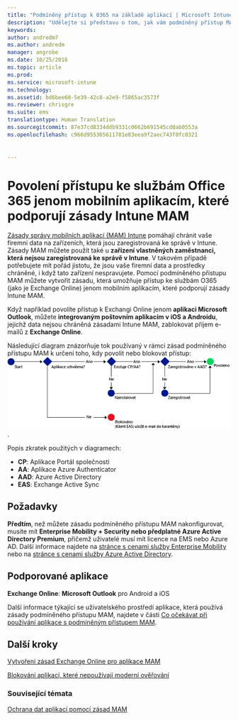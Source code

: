 ```yaml
---
title: "Podmíněný přístup k 0365 na základě aplikací | Microsoft Intune"
description: "Udělejte si představu o tom, jak vám podmíněný přístup MAM pomůže určit, které aplikace mají přístup ke službám O365."
keywords: 
author: andredm7
ms.author: andredm
manager: angrobe
ms.date: 10/25/2016
ms.topic: article
ms.prod: 
ms.service: microsoft-intune
ms.technology: 
ms.assetid: bd6bee60-5e39-42c8-a2e9-f5865ac3573f
ms.reviewer: chrisgre
ms.suite: ems
translationtype: Human Translation
ms.sourcegitcommit: 87e37cd8334ddb9331c0662b691545cd0ab0553a
ms.openlocfilehash: c966d955365611781e83eea9f2aec743f0fc0321


---
```


# <a name="allow-only-mobile-apps-that-support-intune-mam-policies-to-access-office-365-services"></a>Povolení přístupu ke službám Office 365 jenom mobilním aplikacím, které podporují zásady Intune MAM
[Zásady správy mobilních aplikací (MAM) Intune](protect-apps-and-data-with-microsoft-intune.md) pomáhají chránit vaše firemní data na zařízeních, která jsou zaregistrovaná ke správě v Intune. Zásady MAM můžete použít také u **zařízení vlastněných zaměstnanci, která nejsou zaregistrovaná ke správě v Intune**.  V takovém případě potřebujete mít pořád jistotu, že jsou vaše firemní data a prostředky chráněné, i když tato zařízení nespravujete. Pomocí podmíněného přístupu MAM můžete vytvořit zásadu, která umožňuje přístup ke službám O365 (jako je Exchange Online) jenom mobilním aplikacím, které podporují zásady Intune MAM.

Když například povolíte přístup k Exchangi Online jenom **aplikaci Microsoft Outlook**, můžete **integrovaným poštovním aplikacím v iOS a Androidu**, jejichž data nejsou chráněná zásadami Intune MAM, zablokovat příjem e-mailů z **Exchange Online**.

Následující diagram znázorňuje tok používaný v rámci zásad podmíněného přístupu MAM k určení toho, kdy povolit nebo blokovat přístup: ![Diagram, který zobrazuje různá kritéria k určení, jestli se má povolit nebo blokovat přístup ](../media/mam-ca-decision-flow_simple.png).

Popis zkratek použitých v diagramech:
* **CP**: Aplikace Portál společnosti
* **AA**: Aplikace Azure Authenticator
* **AAD**: Azure Active Directory
* **EAS**: Exchange Active Sync

## <a name="prerequisites"></a>Požadavky
**Předtím**, než můžete zásadu podmíněného přístupu MAM nakonfigurovat, musíte mít **Enterprise Mobility + Security nebo předplatné Azure Active Directory Premium**, přičemž uživatelé musí mít licence na EMS nebo Azure AD. Další informace najdete na [stránce s cenami služby Enterprise Mobility](https://www.microsoft.com/en-us/cloud-platform/enterprise-mobility-pricing) nebo na [stránce s cenami služby Azure Active Directory](https://azure.microsoft.com/en-us/pricing/details/active-directory/).


## <a name="supported-apps"></a>Podporované aplikace
**Exchange Online**: **Microsoft Outlook** pro Android a iOS

Další informace týkající se uživatelského prostředí aplikace, která používá zásady podmíněného přístupu MAM, najdete v části [Co očekávat při používání aplikace s podmíněným přístupem MAM](use-apps-with-mam-ca.md).


## <a name="next-steps"></a>Další kroky
[Vytvoření zásad Exchange Online pro aplikace MAM](mam-ca-for-exchange-online.md)

[Blokování aplikací, které nepoužívají moderní ověřování](block-apps-with-no-modern-authentication.md)

### <a name="see-also"></a>Související témata

[Ochrana dat aplikací pomocí zásad MAM](protect-app-data-using-mobile-app-management-policies-with-microsoft-intune.md)



<!--HONumber=Dec16_HO2-->


